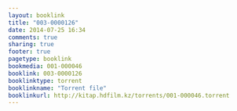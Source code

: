 ```yaml
---
layout: booklink
title: "003-0000126"
date: 2014-07-25 16:34
comments: true
sharing: true
footer: true
pagetype: booklink 
bookmedia: 001-000046
booklink: 003-0000126
booklinktype: torrent
booklinkname: "Torrent file"
booklinkurl: http://kitap.hdfilm.kz/torrents/001-000046.torrent
---
```

